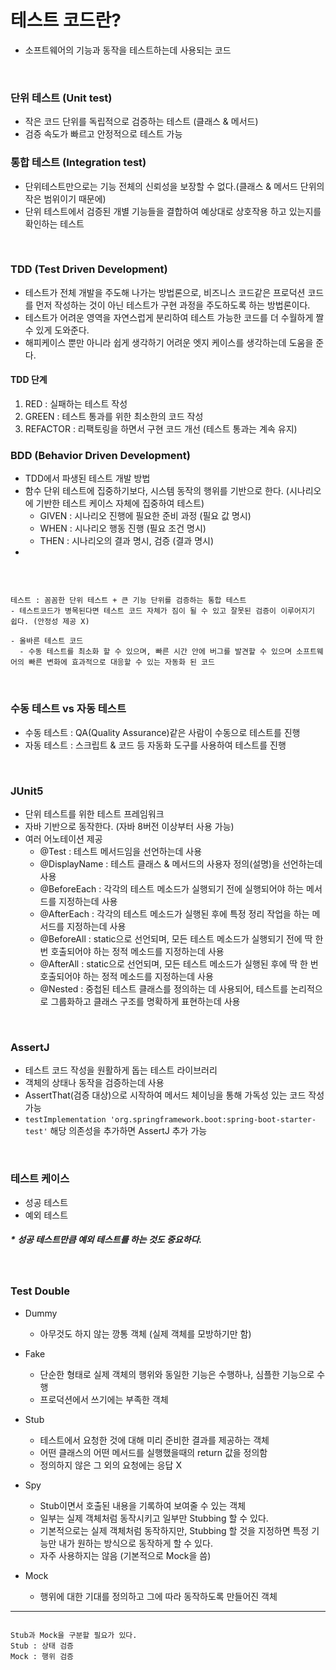 # 테스트 코드란?
- 소프트웨어의 기능과 동작을 테스트하는데 사용되는 코드

<br>

### 단위 테스트 (Unit test)
- 작은 코드 단위를 독립적으로 검증하는 테스트 (클래스 & 메서드)
- 검증 속도가 빠르고 안정적으로 테스트 가능

### 통합 테스트 (Integration test)
- 단위테스트만으로는 기능 전체의 신뢰성을 보장할 수 없다.(클래스 & 메서드 단위의 작은 범위이기 때문에)
- 단위 테스트에서 검증된 개별 기능들을 결합하여 예상대로 상호작용 하고 있는지를 확인하는 테스트

<br>

### TDD (Test Driven Development)
- 테스트가 전체 개발을 주도해 나가는 방법론으로, 비즈니스 코드같은 프로덕션 코드를 먼저 작성하는 것이 아닌 테스트가 구현 과정을 주도하도록 하는 방법론이다.
- 테스트가 어려운 영역을 자연스럽게 분리하여 테스트 가능한 코드를 더 수월하게 짤 수 있게 도와준다.
- 해피케이스 뿐만 아니라 쉽게 생각하기 어려운 엣지 케이스를 생각하는데 도움을 준다.

#### TDD 단계
1. RED : 실패하는 테스트 작성
2. GREEN : 테스트 통과를 위한 최소한의 코드 작성
3. REFACTOR : 리팩토링을 하면서 구현 코드 개선 (테스트 통과는 계속 유지)

### BDD (Behavior Driven Development)
- TDD에서 파생된 테스트 개발 방법
- 함수 단위 테스트에 집중하기보다, 시스템 동작의 행위를 기반으로 한다. (시나리오에 기반한 테스트 케이스 자체에 집중하여 테스트)
  - GIVEN : 시나리오 진행에 필요한 준비 과정 (필요 값 명시)
  - WHEN : 시나리오 행동 진행 (필요 조건 명시)
  - THEN : 시나리오의 결과 명시, 검증 (결과 명시)
- 
<br>

```

테스트 : 꼼꼼한 단위 테스트 + 큰 기능 단위를 검증하는 통합 테스트 
- 테스트코드가 병목된다면 테스트 코드 자체가 짐이 될 수 있고 잘못된 검증이 이루어지기 쉽다. (안정성 제공 X)

- 올바른 테스트 코드
  - 수동 테스트를 최소화 할 수 있으며, 빠른 시간 안에 버그를 발견할 수 있으며 소프트웨어의 빠른 변화에 효과적으로 대응할 수 있는 자동화 된 코드

```

<br>

### 수동 테스트 vs 자동 테스트
- 수동 테스트 : QA(Quality Assurance)같은 사람이 수동으로 테스트를 진행
- 자동 테스트 : 스크립트 & 코드 등 자동화 도구를 사용하여 테스트를 진행

<br>

### JUnit5
- 단위 테스트를 위한 테스트 프레임워크
- 자바 기반으로 동작한다. (자바 8버전 이상부터 사용 가능)
- 여러 어노테이션 제공
  - @Test : 테스트 메서드임을 선언하는데 사용
  - @DisplayName : 테스트 클래스 & 메서드의 사용자 정의(설명)을 선언하는데 사용
  - @BeforeEach	: 각각의 테스트 메소드가 실행되기 전에 실행되어야 하는 메서드를 지정하는데 사용
  - @AfterEach : 각각의 테스트 메소드가 실행된 후에 특정 정리 작업을 하는 메서드를 지정하는데 사용
  - @BeforeAll : static으로 선언되며, 모든 테스트 메소드가 실행되기 전에 딱 한 번 호출되어야 하는 정적 메소드를 지정하는데 사용
  - @AfterAll : static으로 선언되며, 모든 테스트 메소드가 실행된 후에 딱 한 번 호출되어야 하는 정적 메소드를 지정하는데 사용
  - @Nested : 중첩된 테스트 클래스를 정의하는 데 사용되어, 테스트를 논리적으로 그룹화하고 클래스 구조를 명확하게 표현하는데 사용

<br>

### AssertJ
- 테스트 코드 작성을 원활하게 돕는 테스트 라이브러리
- 객체의 상태나 동작을 검증하는데 사용
- AssertThat(검증 대상)으로 시작하여 메서드 체이닝을 통해 가독성 있는 코드 작성 가능
- ```testImplementation 'org.springframework.boot:spring-boot-starter-test'``` 해당 의존성을 추가하면 AssertJ 추가 가능

<br>

### 테스트 케이스
- 성공 테스트
- 예외 테스트

##### * 성공 테스트만큼 예외 테스트를 하는 것도 중요하다.

<br>

### Test Double

- Dummy
  - 아무것도 하지 않는 깡통 객체 (실제 객체를 모방하기만 함)

- Fake
  - 단순한 형태로 실제 객체의 행위와 동일한 기능은 수행하나, 심플한 기능으로 수행
  - 프로덕션에서 쓰기에는 부족한 객체

- Stub
  - 테스트에서 요청한 것에 대해 미리 준비한 결과를 제공하는 객체
  - 어떤 클래스의 어떤 메서드를 실행했을때의 return 값을 정의함
  - 정의하지 않은 그 외의 요청에는 응답 X

- Spy
  - Stub이면서 호출된 내용을 기록하여 보여줄 수 있는 객체
  - 일부는 실제 객체처럼 동작시키고 일부만 Stubbing 할 수 있다.
  - 기본적으로는 실제 객체처럼 동작하지만, Stubbing 할 것을 지정하면 특정 기능만 내가 원하는 방식으로 동작하게 할 수 있다.
  - 자주 사용하지는 않음 (기본적으로 Mock을 씀)

- Mock
  - 행위에 대한 기대를 정의하고 그에 따라 동작하도록 만들어진 객체

---

``` 

Stub과 Mock을 구분할 필요가 있다.
Stub : 상태 검증
Mock : 행위 검증

```
